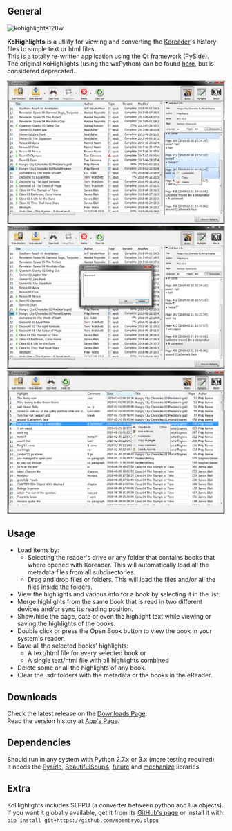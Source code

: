 ## General
![kohighlights128w](https://cloud.githubusercontent.com/assets/14363074/9978678/22e01940-5f49-11e5-8112-bc58b8f0f56f.png)

**KoHighlights** is a utility for viewing and converting the
[Koreader](https://github.com/koreader/koreader)'s history files to simple text or html files.  
This is a totally re-written application using the Qt framework (PySide).  
The original KoHighlights (using the wxPython) can be found
[here](https://github.com/noonkey/KoHighlights), but is considered deprecated..


![HighLights ScreenShot](screen1.png)
![HighLights ScreenShot](screen2.png)
![HighLights ScreenShot](screen3.png)

## Usage
* Load items by:
    * Selecting the reader's drive or any folder that contains books that where opened
      with Koreader. This will automatically load all the metadata files from all
      subdirectories.
    * Drag and drop files or folders. This will load the files and/or all the files
      inside the folders.
* View the highlights and various info for a book by selecting it in the list.
* Merge highlights from the same book that is read in two different devices and/or sync
  its reading position. 
* Show/hide the page, date or even the highlight text while viewing or saving the
  highlights of the books. 
* Double click or press the Open Book button to view the book in your system's reader.
* Save all the selected books' highlights:
    * A text/html file for every selected book or
    * A single text/html file with all highlights combined
* Delete some or all the highlights of any book.
* Clear the .sdr folders with the metadata or the books in the eReader.

## Downloads
Check the latest release on the [Downloads Page](https://github.com/noembryo/KoHighlights/releases).  
Read the version history at [App's Page](http://www.noembryo.com/apps.php?kohighlights).

## Dependencies
Should run in any system with Python 2.7.x or 3.x (more testing required)  
It needs the [Pyside](https://pypi.org/project/PySide/),
[BeautifulSoup4](https://pypi.org/project/beautifulsoup4/),
[future](https://pypi.org/project/future/) and
[mechanize](https://pypi.org/project/mechanize/) libraries.  

## Extra
KoHighlights includes SLPPU (a converter between python and lua objects).  
If you want it globally available, get it from its
[GitHub's page](https://github.com/noembryo/slppu) or install it with:  
`pip install git+https://github.com/noembryo/slppu`  
